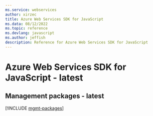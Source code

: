 ```yaml
---
ms.service: webservices
author: xirzec
title: Azure Web Services SDK for JavaScript
ms.data: 08/12/2022
ms.topic: reference
ms.devlang: javascript
ms.author: jeffish
description: Reference for Azure Web Services SDK for JavaScript
---
```

# Azure Web Services SDK for JavaScript - latest

## Management packages - latest
[!INCLUDE [mgmt-packages](web-services-mgmt-index.md)]